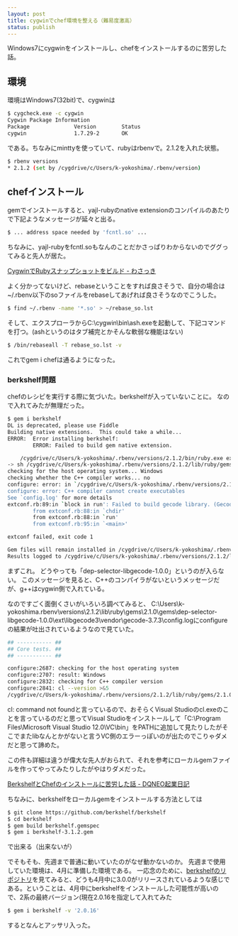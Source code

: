 ```yaml
---
layout: post
title: cygwinでchef環境を整える（難易度激高）
status: publish
---
```


Windows7にcygwinをインストールし、chefをインストールするのに苦労した話。

## 環境
環境はWindows7(32bit)で、cygwinは

~~~ bash
$ cygcheck.exe -c cygwin
Cygwin Package Information
Package              Version        Status
cygwin               1.7.29-2       OK
~~~

である。ちなみにminttyを使っていて、rubyはrbenvで。2.1.2を入れた状態。

~~~ bash
$ rbenv versions
* 2.1.2 (set by /cygdrive/c/Users/k-yokoshima/.rbenv/version)
~~~

## chefインストール
gemでインストールすると、yajl-rubyのnative extensionのコンパイルのあたりで下記ようなメッセージが延々と出る。

~~~ bash
$ ... address space needed by 'fcntl.so' ...
~~~

ちなみに、yajl-rubyをfcntl.soもなんのことだかさっぱりわからないのでググってみると先人が居た。

[CygwinでRubyスナップショットをビルド - わさっき](http://d.hatena.ne.jp/takehikom/20130305/1362426096)

よく分かってないけど、rebaseということをすれば良さそうで、自分の場合は~/.rbenv以下のsoファイルをrebaseしてあげれば良さそうなのでこうした。

~~~ bash
$ find ~/.rbenv -name '*.so' > ~/rebase_so.lst
~~~


そして、エクスプローラからC:\cygwin\bin\ash.exeを起動して、下記コマンドを打つ。(ashというのはタブ補完とかそんな軟弱な機能はない)

~~~ bash
$ /bin/rebaseall -T rebase_so.lst -v
~~~

これでgem i chefは通るようになった。

### berkshelf問題
chefのレシピを実行する際に気づいた。berkshelfが入っていないことに。
なので入れてみたが無理だった。

~~~ bash
$ gem i berkshelf
DL is deprecated, please use Fiddle
Building native extensions.  This could take a while...
ERROR:  Error installing berkshelf:
        ERROR: Failed to build gem native extension.

    /cygdrive/c/Users/k-yokoshima/.rbenv/versions/2.1.2/bin/ruby.exe extconf.rb
-> sh /cygdrive/c/Users/k-yokoshima/.rbenv/versions/2.1.2/lib/ruby/gems/2.1.0/gems/dep-selector-libgecode-1.0.0/ext/libgecode3/vendor/gecode-3.7.3/configure --prefix=/cygdrive/c/Users/k-yokoshima/.rbenv/versions/2.1.2/lib/ruby/gems/2.1.0/gems/dep-selector-libgecode-1.0.0/lib/dep-selector-libgecode/vendored-gecode --disable-doc-dot --disable-doc-search --disable-doc-tagfile --disable-doc-chm --disable-doc-docset --disable-qt --disable-examples --disable-flatzinc
checking for the host operating system... Windows
checking whether the C++ compiler works... no
configure: error: in `/cygdrive/c/Users/k-yokoshima/.rbenv/versions/2.1.2/lib/ruby/gems/2.1.0/gems/dep-selector-libgecode-1.0.0/ext/libgecode3/vendor/gecode-3.7.3':
configure: error: C++ compiler cannot create executables
See `config.log' for more details
extconf.rb:89:in `block in run': Failed to build gecode library. (GecodeBuild::BuildError)
        from extconf.rb:88:in `chdir'
        from extconf.rb:88:in `run'
        from extconf.rb:95:in `<main>'

extconf failed, exit code 1

Gem files will remain installed in /cygdrive/c/Users/k-yokoshima/.rbenv/versions/2.1.2/lib/ruby/gems/2.1.0/gems/dep-selector-libgecode-1.0.0 for inspection.
Results logged to /cygdrive/c/Users/k-yokoshima/.rbenv/versions/2.1.2/lib/ruby/gems/2.1.0/extensions/x86-cygwin/2.1.0/dep-selector-libgecode-1.0.0/gem_make.out

~~~

まずこれ。
どうやっても「dep-selector-libgecode-1.0.0」というのが入らない。
このメッセージを見ると、C++のコンパイラがないというメッセージだが、g++はcygwin側で入れている。

なのですごく面倒くさいがいろいろ調べてみると、
C:\Users\k-yokoshima\.rbenv\versions\2.1.2\lib\ruby\gems\2.1.0\gems\dep-selector-libgecode-1.0.0\ext\libgecode3\vendor\gecode-3.7.3\config.logにconfigureの結果が吐出されているようなので見ていた。

~~~ bash
## ----------- ##
## Core tests. ##
## ----------- ##

configure:2687: checking for the host operating system
configure:2707: result: Windows
configure:2832: checking for C++ compiler version
configure:2841: cl --version >&5
/cygdrive/c/Users/k-yokoshima/.rbenv/versions/2.1.2/lib/ruby/gems/2.1.0/gems/dep-selector-libgecode-1.0.0/ext/libgecode3/vendor/gecode-3.7.3/configure: line 2843: cl: command not found
~~~

cl: command not foundと言っているので、おそらくVisual Studioのcl.exeのことを言っているのだと思ってVisual Studioをインストールして「C:\Program Files\Microsoft Visual Studio 12.0\VC\bin」をPATHに追加して見たりしたがそこでまたlibなんとかがないと言うVC側のエラーっぽいのが出たのでこりゃダメだと思って諦めた。

この件も詳細は違うが偉大な先人がおられて、それを参考にローカルgemファイルを作ってやってみたりしたがやはりダメだった。

[BerkshelfとChefのインストールに苦労した話 - DQNEO起業日記](http://dqn.sakusakutto.jp/2013/12/berkshelf_chef_gem_ruby.html)

ちなみに、berkshelfをローカルgemをインストールする方法としては

~~~ bash
$ git clone https://github.com/berkshelf/berkshelf
$ cd berkshelf
$ gem build berkshelf.gemspec
$ gem i berkshelf-3.1.2.gem
~~~

で出来る（出来ないが）


でそもそも、先週まで普通に動いていたのがなぜ動かないのか。
先週まで使用していた環境は、4月に準備した環境である。
一応念のために、[berkshelfのリポジトリ](https://github.com/berkshelf/berkshelf/tree/v3.0.0)を見てみると、どうも4月中に3.0.0がリリースされているような感じである。ということは、4月中にberkshelfをインストールした可能性が高いので、2系の最終バージョン(現在2.0.16を指定して入れてみた

~~~ bash
$ gem i berkshelf -v '2.0.16'
~~~

するとなんとアッサリ入った。